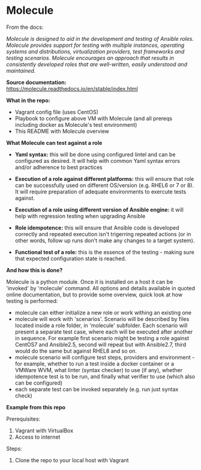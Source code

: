 # Molecule

From the docs:

*Molecule is designed to aid in the development and testing of Ansible roles.*
*Molecule provides support for testing with multiple instances, operating systems and distributions, virtualization providers, test frameworks and testing scenarios.*
*Molecule encourages an approach that results in consistently developed roles that are well-written, easily understood and maintained.*


**Source documentation:**
https://molecule.readthedocs.io/en/stable/index.html


**What in the repo:**
- Vagrant config file (uses CentOS)
- Playbook to configure above VM with Molecule (and all prereqs including docker as Molecule's test environment)
- This README with Molecule overview

**What Molecule can test against a role**

- **Yaml syntax:** this will be done using configured lintel and can be configured as desired. It will help with common Yaml syntax errors and/or adherence to best practices
  
- **Execution of a role against different platforms:** this will ensure that role can be successfully used on different OS/version (e.g. RHEL6 or 7 or 8). It will require preparation of adequate environments to exercute tests against.
  
- **Execution of a role using different version of Ansible engine:** it will help with regression testing when upgrading Ansible
  
- **Role idempotence:** this will ensure that Ansible code is developed correctly and repeated execution isn't trigerring repeated actions (or in other words, follow up runs don't make any changes to a target system).
  
- **Functional test of a role:** this is the essence of the testing - making sure that expected configuration state is reached. 
  
  
**And how this is done?**

Molecule is a python module. Once it is installed on a host it can be 'invoked' by 'molecule' command. All options and details available in quoted online documentation, but to provide some overview, quick look at how testing is performed:
- molecule can either initialize a new role or work withing an existing one
- molecule will work with 'scenarios'. Scenario will be described by files located inside a role folder, in 'molecule' subfolder. Each scenario will present a separate test case, where each will be executed after another in sequence. For example first scenario might be testing a role against CentOS7 and Ansible2.5, second will repeat but with Ansible2.7, third would do the same but against RHEL8 and so on.
- molecule scenario will configure test steps, providers and environment - for example, whether to run a test inside a docker container or a VMWare WVM, what linter (syntax checker) to use (if any), whether idempotence test is to be run, and finally what verifier to use (which also can be configured)
- each separate test can be invoked separately (e.g. run just syntax check)

**Example from this repo**

Prerequisites:
1. Vagrant with VirtualBox
2. Access to internet

Steps:
1. Clone the repo to your local host with Vagrant


